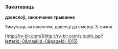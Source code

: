 ### Закатаваць
**дзеяслоў, закончанае трыванне**

Замучыць катаваннем, давесці да смерці. З. вязня.

<a rel="author">[http://rv-blr.com/](http://rv-blr.com/slounik.jsp?letterId=0&maskId=0&pageId=1015)</a>
